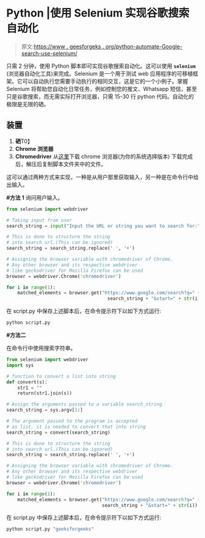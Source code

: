 # Python |使用 Selenium 实现谷歌搜索自动化

> 原文:[https://www . geesforgeks . org/python-automate-Google-search-use-selenium/](https://www.geeksforgeeks.org/python-automate-google-search-using-selenium/)

只需 2 分钟，使用 Python 脚本即可实现谷歌搜索自动化。这可以使用 **`selenium`** (浏览器自动化工具)来完成。Selenium 是一个用于测试 web 应用程序的可移植框架。它可以自动执行您需要手动执行的相同交互，这是它的一个小例子。掌握 Selenium 将帮助您自动化日常任务，例如控制您的推文、Whatsapp 短信，甚至只是谷歌搜索，而无需实际打开浏览器，只需 15-30 行 python 代码。自动化的极限是无限的硒。

## 装置

1.  **硒**T0】
2.  **Chrome 浏览器**
3.  **Chromedriver**
    从[这里](https://chromedriver.chromium.org/downloads)下载 chrome 浏览器(为你的系统选择版本)
    下载完成后，解压后复制脚本文件夹中的文件。

这可以通过两种方式来实现，一种是从用户那里获取输入，另一种是在命令行中给出输入。

**#方法 1**
询问用户输入。

```py
from selenium import webdriver

# Taking input from user
search_string = input("Input the URL or string you want to search for:")

# This is done to structure the string 
# into search url.(This can be ignored)
search_string = search_string.replace(' ', '+') 

# Assigning the browser variable with chromedriver of Chrome.
# Any other browser and its respective webdriver 
# like geckodriver for Mozilla Firefox can be used
browser = webdriver.Chrome('chromedriver')

for i in range(1):
    matched_elements = browser.get("https://www.google.com/search?q=" +
                                     search_string + "&start=" + str(i))
```

在 script.py 中保存上述脚本后，在命令提示符下以如下方式运行:

```py
python script.py

```

**#方法二**

在命令行中使用搜索字符串。

```py
from selenium import webdriver
import sys

# function to convert a list into string
def convert(s): 
    str1 = "" 
    return(str1.join(s)) 

# Assign the arguments passed to a variable search_string
search_string = sys.argv[1:] 

# The argument passed to the program is accepted
# as list, it is needed to convert that into string
search_string = convert(search_string)

# This is done to structure the string 
# into search url.(This can be ignored)
search_string = search_string.replace(' ', '+') 

# Assigning the browser variable with chromedriver of Chrome.
# Any other browser and its respective webdriver 
# like geckodriver for Mozilla Firefox can be used
browser = webdriver.Chrome('chromedriver')

for i in range(1):
    matched_elements = browser.get("https://www.google.com/search?q=" + 
                                   search_string + "&start=" + str(i))
```

在 script.py 中保存上述脚本后，在命令提示符下以如下方式运行:

```py
python script.py "geeksforgeeks"
```